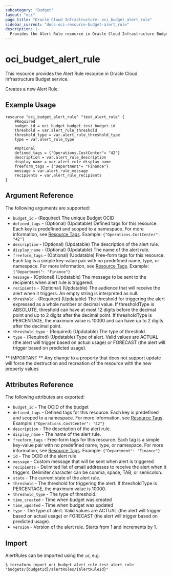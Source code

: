 ```yaml
---
subcategory: "Budget"
layout: "oci"
page_title: "Oracle Cloud Infrastructure: oci_budget_alert_rule"
sidebar_current: "docs-oci-resource-budget-alert_rule"
description: |-
  Provides the Alert Rule resource in Oracle Cloud Infrastructure Budget service
---
```


# oci_budget_alert_rule
This resource provides the Alert Rule resource in Oracle Cloud Infrastructure Budget service.

Creates a new Alert Rule.


## Example Usage

```hcl
resource "oci_budget_alert_rule" "test_alert_rule" {
	#Required
	budget_id = oci_budget_budget.test_budget.id
	threshold = var.alert_rule_threshold
	threshold_type = var.alert_rule_threshold_type
	type = var.alert_rule_type

	#Optional
	defined_tags = {"Operations.CostCenter"= "42"}
	description = var.alert_rule_description
	display_name = var.alert_rule_display_name
	freeform_tags = {"Department"= "Finance"}
	message = var.alert_rule_message
	recipients = var.alert_rule_recipients
}
```

## Argument Reference

The following arguments are supported:

* `budget_id` - (Required) The unique Budget OCID
* `defined_tags` - (Optional) (Updatable) Defined tags for this resource. Each key is predefined and scoped to a namespace. For more information, see [Resource Tags](https://docs.cloud.oracle.com/iaas/Content/General/Concepts/resourcetags.htm).  Example: `{"Operations.CostCenter": "42"}` 
* `description` - (Optional) (Updatable) The description of the alert rule.
* `display_name` - (Optional) (Updatable) The name of the alert rule.
* `freeform_tags` - (Optional) (Updatable) Free-form tags for this resource. Each tag is a simple key-value pair with no predefined name, type, or namespace. For more information, see [Resource Tags](https://docs.cloud.oracle.com/iaas/Content/General/Concepts/resourcetags.htm).  Example: `{"Department": "Finance"}` 
* `message` - (Optional) (Updatable) The message to be sent to the recipients when alert rule is triggered.
* `recipients` - (Optional) (Updatable) The audience that will receive the alert when it triggers. An empty string is interpreted as null.
* `threshold` - (Required) (Updatable) The threshold for triggering the alert expressed as a whole number or decimal value. If thresholdType is ABSOLUTE, threshold can have at most 12 digits before the decimal point and up to 2 digits after the decimal point. If thresholdType is PERCENTAGE, the maximum value is 10000 and can have up to 2 digits after the decimal point. 
* `threshold_type` - (Required) (Updatable) The type of threshold.
* `type` - (Required) (Updatable) Type of alert. Valid values are ACTUAL (the alert will trigger based on actual usage) or FORECAST (the alert will trigger based on predicted usage). 


** IMPORTANT **
Any change to a property that does not support update will force the destruction and recreation of the resource with the new property values

## Attributes Reference

The following attributes are exported:

* `budget_id` - The OCID of the budget
* `defined_tags` - Defined tags for this resource. Each key is predefined and scoped to a namespace. For more information, see [Resource Tags](https://docs.cloud.oracle.com/iaas/Content/General/Concepts/resourcetags.htm).  Example: `{"Operations.CostCenter": "42"}` 
* `description` - The description of the alert rule.
* `display_name` - The name of the alert rule.
* `freeform_tags` - Free-form tags for this resource. Each tag is a simple key-value pair with no predefined name, type, or namespace. For more information, see [Resource Tags](https://docs.cloud.oracle.com/iaas/Content/General/Concepts/resourcetags.htm).  Example: `{"Department": "Finance"}` 
* `id` - The OCID of the alert rule
* `message` - Custom message that will be sent when alert is triggered
* `recipients` - Delimited list of email addresses to receive the alert when it triggers. Delimiter character can be comma, space, TAB, or semicolon. 
* `state` - The current state of the alert rule.
* `threshold` - The threshold for triggering the alert. If thresholdType is PERCENTAGE, the maximum value is 10000. 
* `threshold_type` - The type of threshold.
* `time_created` - Time when budget was created
* `time_updated` - Time when budget was updated
* `type` - The type of alert. Valid values are ACTUAL (the alert will trigger based on actual usage) or FORECAST (the alert will trigger based on predicted usage). 
* `version` - Version of the alert rule. Starts from 1 and increments by 1.

## Import

AlertRules can be imported using the `id`, e.g.

```
$ terraform import oci_budget_alert_rule.test_alert_rule "budgets/{budgetId}/alertRules/{alertRuleId}" 
```

